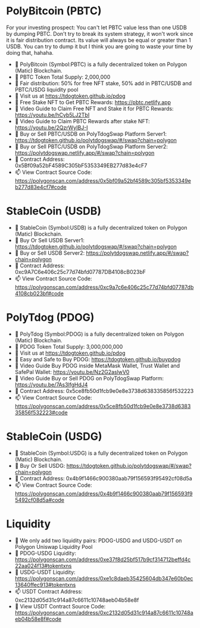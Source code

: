 # PolyBitcoin (PBTC)
For your investing prospect: You can't let PBTC value less than one USDB by dumping PBTC. 
Don't try to break its system strategy, it won't work since it is fair distribution contract. 
Its value will always be equal or greater than 1 USDB. You can try to dump it but I think you are going to waste your time by doing that, hahaha.

- 👋 PolyBitcoin (Symbol:PBTC) is a fully decentralized token on Polygon (Matic) Blockchain.
- 👀 PBTC Token Total Supply: 2,000,000
- 🌱 Fair distribution: 50% for free NFT stake, 50% add in PBTC/USDB and PBTC/USDG liquidity pool
- 👋 Visit us at https://tdogtoken.github.io/pdog
- 💞️ Free Stake NFT to Get PBTC Rewards: https://pbtc.netlify.app
- 👀 Video Guide to Claim Free NFT and Stake it for PBTC Rewards: https://youtu.be/hCyb5LJ2TbI
- 👀 Video Guide to Claim PBTC Rewards after stake NFT: https://youtu.be/2QzrWyIBJ-I
- 🌱 Buy or Sell PBTC/USDB on PolyTdogSwap Platform Server1: https://tdogtoken.github.io/polytdogswap/#/swap?chain=polygon
- 🌱 Buy or Sell PBTC/USDB on PolyTdogSwap Platform Server2: https://polytdogswap.netlify.app/#/swap?chain=polygon
- 💞️ Contract Address: 0x5Bf09a52bF4589C305bF5353349EB277d83e4cF7
- 📫 View Contract Source Code: https://polygonscan.com/address/0x5bf09a52bf4589c305bf5353349eb277d83e4cf7#code

# StableCoin (USDB)
- 👋 StableCoin (Symbol:USDB) is a fully decentralized token on Polygon (Matic) Blockchain.
- 🌱 Buy Or Sell USDB Server1: https://tdogtoken.github.io/polytdogswap/#/swap?chain=polygon
- 🌱 Buy or Sell USDB Server2: https://polytdogswap.netlify.app/#/swap?chain=polygon
- 💞️ Contract Address: 0xc9A7C6e406c25c77d74bfd07787DB4108cB023bF
- 📫 View Contract Source Code: https://polygonscan.com/address/0xc9a7c6e406c25c77d74bfd07787db4108cb023bf#code

# PolyTdog (PDOG)
- 👋 PolyTdog (Symbol:PDOG) is a fully decentralized token on Polygon (Matic) Blockchain.
- 👀 PDOG Token Total Supply: 3,000,000,000
- 🌱 Visit us at https://tdogtoken.github.io/pdog
- 👋 Easy and Safe to Buy PDOG: https://tdogtoken.github.io/buypdog
- 👀 Video Guide Buy PDOG inside MetaMask Wallet, Trust Wallet and SafePal Wallet: https://youtu.be/Nz2G2aslwV0
- 👀 Video Guide Buy or Sell PDOG on PolyTdogSwap Platform: https://youtu.be/7As3lfgHdJ4
- 💞️ Contract Address: 0x5ce8fb50d1fcb9e0e8e3738d638335856f532223
- 📫 View Contract Source Code: https://polygonscan.com/address/0x5ce8fb50d1fcb9e0e8e3738d638335856f532223#code

# StableCoin (USDG)
- 👋 StableCoin (Symbol:USDG) is a fully decentralized token on Polygon (Matic) Blockchain.
- 🌱 Buy Or Sell USDG: https://tdogtoken.github.io/polytdogswap/#/swap?chain=polygon
- 💞️ Contract Address: 0x4b9f1466c900380aab79f156593f95492cf08d5a
- 📫 View Contract Source Code: https://polygonscan.com/address/0x4b9f1466c900380aab79f156593f95492cf08d5a#code

# Liquidity 
- 👋 We only add two liquidity pairs: PDOG-USDG and USDG-USDT on Polygon Uniswap Liquidity Pool
- 🌱 PDOG-USDG Liquidity: https://polygonscan.com/address/0xe37f8d25bf517b9cf314712beffd4c22aa024f13#tokentxns
- 💞️ USDG-USDT Liquidity: https://polygonscan.com/address/0xe1c8daeb35425604db347e60b0ec13640ffec913#tokentxns
- 📫 USDT Contract Address: 0xc2132d05d31c914a87c6611c10748aeb04b58e8f
- 🌱 View USDT Contract Source Code: https://polygonscan.com/address/0xc2132d05d31c914a87c6611c10748aeb04b58e8f#code
